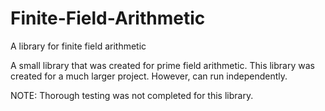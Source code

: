 # Finite-Field-Arithmetic
A library for finite field arithmetic

A small library that was created for prime field arithmetic.
This library was created for a much larger project. However, can run independently.

NOTE: Thorough testing was not completed for this library.
